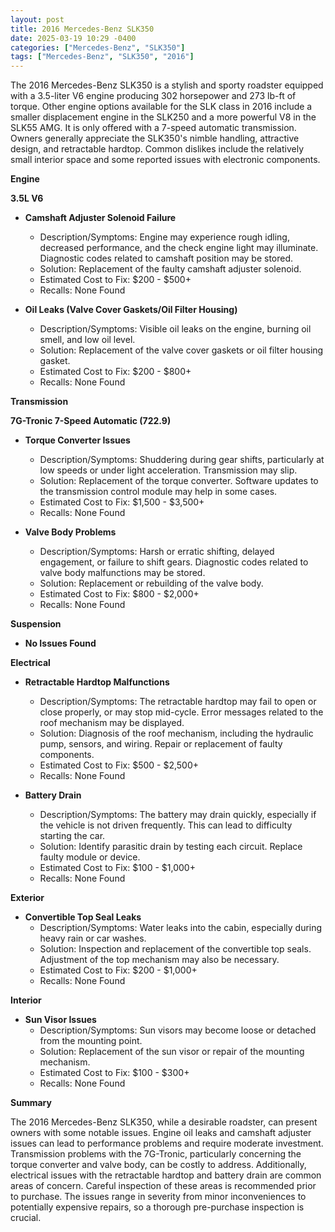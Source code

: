 ```yaml
---
layout: post
title: 2016 Mercedes-Benz SLK350
date: 2025-03-19 10:29 -0400
categories: ["Mercedes-Benz", "SLK350"]
tags: ["Mercedes-Benz", "SLK350", "2016"]
---
```

The 2016 Mercedes-Benz SLK350 is a stylish and sporty roadster equipped with a 3.5-liter V6 engine producing 302 horsepower and 273 lb-ft of torque. Other engine options available for the SLK class in 2016 include a smaller displacement engine in the SLK250 and a more powerful V8 in the SLK55 AMG. It is only offered with a 7-speed automatic transmission. Owners generally appreciate the SLK350's nimble handling, attractive design, and retractable hardtop. Common dislikes include the relatively small interior space and some reported issues with electronic components.

**Engine**

**3.5L V6**

*   **Camshaft Adjuster Solenoid Failure**
    *   Description/Symptoms: Engine may experience rough idling, decreased performance, and the check engine light may illuminate. Diagnostic codes related to camshaft position may be stored.
    *   Solution: Replacement of the faulty camshaft adjuster solenoid.
    *   Estimated Cost to Fix: $200 - $500+
    *   Recalls: None Found

*   **Oil Leaks (Valve Cover Gaskets/Oil Filter Housing)**
    *   Description/Symptoms: Visible oil leaks on the engine, burning oil smell, and low oil level.
    *   Solution: Replacement of the valve cover gaskets or oil filter housing gasket.
    *   Estimated Cost to Fix: $200 - $800+
    *   Recalls: None Found

**Transmission**

**7G-Tronic 7-Speed Automatic (722.9)**

*   **Torque Converter Issues**
    *   Description/Symptoms: Shuddering during gear shifts, particularly at low speeds or under light acceleration. Transmission may slip.
    *   Solution: Replacement of the torque converter. Software updates to the transmission control module may help in some cases.
    *   Estimated Cost to Fix: $1,500 - $3,500+
    *   Recalls: None Found

*   **Valve Body Problems**
    *   Description/Symptoms: Harsh or erratic shifting, delayed engagement, or failure to shift gears. Diagnostic codes related to valve body malfunctions may be stored.
    *   Solution: Replacement or rebuilding of the valve body.
    *   Estimated Cost to Fix: $800 - $2,000+
    *   Recalls: None Found

**Suspension**

*   **No Issues Found**

**Electrical**

*   **Retractable Hardtop Malfunctions**
    *   Description/Symptoms: The retractable hardtop may fail to open or close properly, or may stop mid-cycle. Error messages related to the roof mechanism may be displayed.
    *   Solution: Diagnosis of the roof mechanism, including the hydraulic pump, sensors, and wiring. Repair or replacement of faulty components.
    *   Estimated Cost to Fix: $500 - $2,500+
    *   Recalls: None Found

*   **Battery Drain**
    *   Description/Symptoms: The battery may drain quickly, especially if the vehicle is not driven frequently. This can lead to difficulty starting the car.
    *   Solution: Identify parasitic drain by testing each circuit. Replace faulty module or device.
    *   Estimated Cost to Fix: $100 - $1,000+
    *   Recalls: None Found

**Exterior**

*   **Convertible Top Seal Leaks**
    *   Description/Symptoms: Water leaks into the cabin, especially during heavy rain or car washes.
    *   Solution: Inspection and replacement of the convertible top seals. Adjustment of the top mechanism may also be necessary.
    *   Estimated Cost to Fix: $200 - $1,000+
    *   Recalls: None Found

**Interior**

*   **Sun Visor Issues**
    *   Description/Symptoms: Sun visors may become loose or detached from the mounting point.
    *   Solution: Replacement of the sun visor or repair of the mounting mechanism.
    *   Estimated Cost to Fix: $100 - $300+
    *   Recalls: None Found

**Summary**

The 2016 Mercedes-Benz SLK350, while a desirable roadster, can present owners with some notable issues. Engine oil leaks and camshaft adjuster issues can lead to performance problems and require moderate investment. Transmission problems with the 7G-Tronic, particularly concerning the torque converter and valve body, can be costly to address. Additionally, electrical issues with the retractable hardtop and battery drain are common areas of concern. Careful inspection of these areas is recommended prior to purchase. The issues range in severity from minor inconveniences to potentially expensive repairs, so a thorough pre-purchase inspection is crucial.

